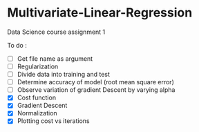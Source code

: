 # Multivariate-Linear-Regression
Data Science course assignment 1

To do :
- [ ] Get file name as argument
- [ ] Regularization
- [ ] Divide data into training and test
- [ ] Determine accuracy of model (root mean square error)
- [ ] Observe variation of gradient Descent by varying alpha
- [x] Cost function
- [x] Gradient Descent
- [x] Normalization
- [x] Plotting cost vs iterations
